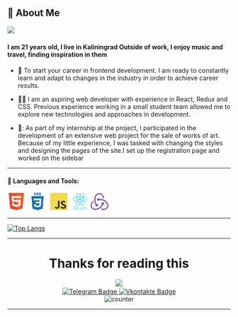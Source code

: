 <h2> 🔭 About Me </h2>
<img src="https://sun75-2.userapi.com/impg/JHBDhF8U2OWAHxd44qJJQSrBWqGVqntxl7pK-Q/u5Ij3xTLcz8.jpg?size=1620x2160&quality=96&sign=8bf2dc8c1bb04f75e1e8376c75e3c4c4&type=album" width="250"/>
<h4>I am 21 years old, I live in Kaliningrad
Outside of work, I enjoy music and travel, finding
inspiration in them</h4>
</div>
  
- 🎯  To start your career in frontend development.
I am ready to constantly learn and adapt to changes in the industry in order to achieve
career results.
  
- 👨‍💻  I am an aspiring web developer with experience in React, Redux and CSS. Previous
experience working in a small student team allowed me to explore new technologies and
approaches in development.

- 💼: As part of my internship at the project, I participated in the development of an extensive web project for the sale
of works of art. Because of my little experience, I was tasked with changing the styles and designing the pages of the site.I set up the registration page and worked on the sidebar
---

<h4> 🔧 Languages and Tools:</h3>
  <div>
  <img src="https://github.com/devicons/devicon/blob/master/icons/html5/html5-original.svg" title="HTML5" alt="HTML" width="40" height="40"/>&nbsp;
  <img src="https://github.com/devicons/devicon/blob/master/icons/css3/css3-plain-wordmark.svg"  title="CSS3" alt="CSS" width="40" height="40"/>&nbsp;
  <img src="https://github.com/devicons/devicon/blob/master/icons/javascript/javascript-original.svg" title="JavaScript" alt="JavaScript" width="40" height="40"/>&nbsp;
<img src="https://raw.githubusercontent.com/devicons/devicon/55609aa5bd817ff167afce0d965585c92040787a/icons/react/react-original-wordmark.svg" title="React" width="40" height="40"/>
  <img src="https://github.com/devicons/devicon/blob/master/icons/redux/redux-original.svg" title="Redux" alt="Redux " width="40" height="40"/>&nbsp;
  </div>

---

[![Top Langs](https://github-readme-stats.vercel.app/api/top-langs/?username=TomilinDmitry&show_icons=true&theme=calm_pink&layout=donut)](https://github.com/anuraghazra/github-readme-stats)

---

</div>
<div id="header" align="center">
  <h1>Thanks for reading this</h1>
  <img src="https://media.giphy.com/media/L1R1tvI9svkIWwpVYr/giphy.gif" width="250"/>
</div>
  <div id="badges" align="center">
  <a href="https://t.me/enjosss">
  <img src="https://img.shields.io/badge/Telegram-blue?style=for-the-badge&logo=telegram&logoColor=white" alt="Telegram Badge"/>
  </a>
  <a href="https://vk.com/crymore3">
    <img src="https://img.shields.io/badge/ВКонтакте-blue?style=for-the-badge&logo=vk&logoColor=white" alt="Vkontakte Badge"/>
  </a>
</div>
<div align="center">
<img src="https://komarev.com/ghpvc/?username=your-github-TomilinDmitry&style=flat-square&color=green" alt="counter" />
</div>

---

<!--
**TomilinDmitry/TomilinDmitry** is a ✨ _special_ ✨ repository because its `README.md` (this file) appears on your GitHub profile.

Here are some ideas to get you started:

- 🔭 I’m currently working on ...
- 🌱 I’m currently learning ...
- 👯 I’m looking to collaborate on ...
- 🤔 I’m looking for help with ...
- 💬 Ask me about ...
- 📫 How to reach me: ...
- 😄 Pronouns: ...
- ⚡ Fun fact: ...
-->
